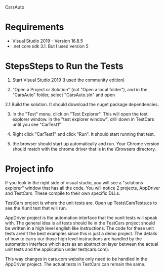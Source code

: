 CarsAuto

Requirements
==============================================================

* Visual Studio 2019 - Version 16.8.5
* .net core sdk 3.1. But I used version 5

StepsSteps to Run the Tests
=============================================================
1. Start Visual Studio 2019 (I used the community edition)

2. "Open a Project or Solution" (not "Open a local folder"), and in the "CarsAuto" folder, select "CarsAuto.sln" and open

2.1 Build the solution. It should download the nuget package dependencies.

3. In the "Test" menu, click on "Test Explorer". This will open the test explorer window. In the "test explorer window", drill down in TestCars until you see "CarTest1"

4. Right click "CarTest1" and click "Run". It should start running that test. 

5. the browser should start up automatically and run. Your Chrome version should match with the chrome driver that is in the \Browsers directory.



Project info
==============================================================
If you look in the right side of visual studio, you will see a "solutions explorer" window that has all the code.
You will notice 2 projects, AppDriver and TestCars. These compile to their own specific DLLs.

TestCars project is where the unit tests are. Open up Tests\CarsTests.cs to see the Xunit test that will run.

AppDriver project is the automation interface that the xunit tests will speak with.
The general idea is all tests should lie in the TestCars project should be written in a high level english like instructions. The code for these unit tests aren't the best examples since this is just a demo project. The details of how to carry our those high  level instructions are handled by the automation interface which acts as an abstraction layer between the actual unit tests and the application under test(cars.com).


This way changes in cars.com website only need to be handled in the AppDriver project. The actual tests in TestCars can remain the same.












